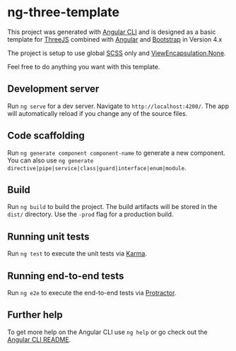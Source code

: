 # ng-three-template

This project was generated with [Angular CLI](https://github.com/angular/angular-cli) and is designed as a basic template for [ThreeJS](https://threejs.org/) combined with [Angular](https://angular.io/) and [Bootstrap](https://getbootstrap.com/) in Version 4.x

The project is setup to use global [SCSS](https://sass-lang.com/) only and [ViewEncapsulation.None](https://angular.io/api/core/ViewEncapsulation).

Feel free to do anything you want with this template.

## Development server

Run `ng serve` for a dev server. Navigate to `http://localhost:4200/`. The app will automatically reload if you change any of the source files.

## Code scaffolding

Run `ng generate component component-name` to generate a new component. You can also use `ng generate directive|pipe|service|class|guard|interface|enum|module`.

## Build

Run `ng build` to build the project. The build artifacts will be stored in the `dist/` directory. Use the `-prod` flag for a production build.

## Running unit tests

Run `ng test` to execute the unit tests via [Karma](https://karma-runner.github.io).

## Running end-to-end tests

Run `ng e2e` to execute the end-to-end tests via [Protractor](http://www.protractortest.org/).

## Further help

To get more help on the Angular CLI use `ng help` or go check out the [Angular CLI README](https://github.com/angular/angular-cli/blob/master/README.md).
